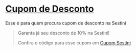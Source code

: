 # [Cupom de Desconto](https://github.com/CupomDeDesconto/Promocoes/blob/main/README.md)
Esse é para quem procura cupom de desconto na Sestini
<blockquote cite="https://asasdodesconto.com/desconto/garanta-ja-seu-desconto-de-10-na-sestini-2064943"><p>Garanta já seu desconto de 10% na Sestini!</p><footer>Confira o código para esse cupom em <a href="https://asasdodesconto.com/desconto/garanta-ja-seu-desconto-de-10-na-sestini-2064943">Cupom Sestini</a></footer></blockquote>